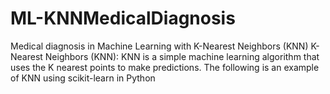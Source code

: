 # ML-KNNMedicalDiagnosis
Medical diagnosis in Machine Learning with K-Nearest Neighbors (KNN)
K-Nearest Neighbors (KNN): KNN is a simple machine learning algorithm that uses the K nearest points to make predictions. The following is an example of KNN using scikit-learn in Python
